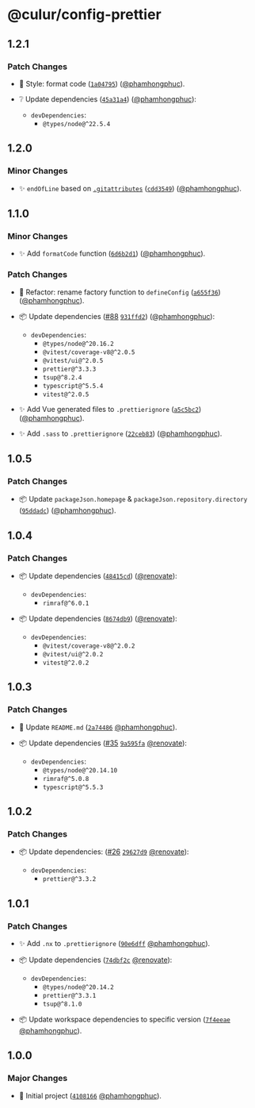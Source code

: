 # @culur/config-prettier

## 1.2.1

### Patch Changes

- 🎨 Style: format code ([`1a04795`](https://github.com/culur/culur/commit/1a04795a4a53c72b490bd2718a82ef6309853ea0)) ([@phamhongphuc](https://github.com/phamhongphuc)).

- ❔ Update dependencies ([`45a31a4`](https://github.com/culur/culur/commit/45a31a415a478865e278e72a59b1f221c7f7388e)) ([@phamhongphuc](https://github.com/phamhongphuc)):

  - `devDependencies`:
    - `@types/node@^22.5.4`

## 1.2.0

### Minor Changes

- ✨ `endOfLine` based on [`.gitattributes`](https://github.com/gitattributes/gitattributes/blob/master/Web.gitattributes) ([`cdd3549`](https://github.com/culur/culur/commit/cdd3549c8e7eac7f13e6e3c965d270c991f1ad52)) ([@phamhongphuc](https://github.com/phamhongphuc)).

## 1.1.0

### Minor Changes

- ✨ Add `formatCode` function ([`6d6b2d1`](https://github.com/culur/culur/commit/6d6b2d1c64513042d6e9eca466cad9ad12c03fee)) ([@phamhongphuc](https://github.com/phamhongphuc)).

### Patch Changes

- 🔨 Refactor: rename factory function to `defineConfig` ([`a655f36`](https://github.com/culur/culur/commit/a655f363226a2679610efdfdb5b6d8bc14c82c0e)) ([@phamhongphuc](https://github.com/phamhongphuc)).

- 📦 Update dependencies ([#88](https://github.com/culur/culur/pull/88) [`931ffd2`](https://github.com/culur/culur/commit/931ffd24457c410ee28a3a38fef93a97527a85d6)) ([@phamhongphuc](https://github.com/phamhongphuc)):

  - `devDependencies`:
    - `@types/node@^20.16.2`
    - `@vitest/coverage-v8@^2.0.5`
    - `@vitest/ui@^2.0.5`
    - `prettier@^3.3.3`
    - `tsup@^8.2.4`
    - `typescript@^5.5.4`
    - `vitest@^2.0.5`

- ✨ Add Vue generated files to `.prettierignore` ([`a5c5bc2`](https://github.com/culur/culur/commit/a5c5bc2ae1acfb060f2c78f6c7105ccf7a81e607)) ([@phamhongphuc](https://github.com/phamhongphuc)).

- ✨ Add `.sass` to `.prettierignore` ([`22ceb83`](https://github.com/culur/culur/commit/22ceb83468093c5541cfe6d2c06ffa4d239672dc)) ([@phamhongphuc](https://github.com/phamhongphuc)).

## 1.0.5

### Patch Changes

- 📦 Update `packageJson.homepage` & `packageJson.repository.directory` ([`95ddadc`](https://github.com/culur/culur/commit/95ddadc3dc22af28bb67ff55d02b366176e8685f)) ([@phamhongphuc](https://github.com/phamhongphuc)).

## 1.0.4

### Patch Changes

- 📦 Update dependencies ([`48415cd`](https://github.com/culur/culur/commit/48415cd678f229f7de42a24141ebf6ab76aa2d19)) ([@renovate](https://github.com/apps/renovate)):

  - `devDependencies`:
    - `rimraf@^6.0.1`

- 📦 Update dependencies ([`8674db9`](https://github.com/culur/culur/commit/8674db941572a49cc16a9c53e981fed32e8aebcf)) ([@renovate](https://github.com/apps/renovate)):

  - `devDependencies`:
    - `@vitest/coverage-v8@^2.0.2`
    - `@vitest/ui@^2.0.2`
    - `vitest@^2.0.2`

## 1.0.3

### Patch Changes

- 📝 Update `README.md` ([`2a74486`](https://github.com/culur/culur/commit/2a744863a5ba8378906547713fde5033ea85939c) [@phamhongphuc](https://github.com/phamhongphuc)).

- 📦 Update dependencies ([#35](https://github.com/culur/culur/pull/35) [`9a595fa`](https://github.com/culur/culur/commit/9a595fae5f9505e9afdc872a2f670c08bb53d419) [@renovate](https://github.com/apps/renovate)):

  - `devDependencies`:
    - `@types/node@^20.14.10`
    - `rimraf@^5.0.8`
    - `typescript@^5.5.3`

## 1.0.2

### Patch Changes

- 📦 Update dependencies: ([#26](https://github.com/culur/culur/pull/26) [`29627d9`](https://github.com/culur/culur/commit/29627d9f3d8966a6010e89fb79c61efd9aa3ba69) [@renovate](https://github.com/apps/renovate)):

  - `devDependencies`:
    - `prettier@^3.3.2`

## 1.0.1

### Patch Changes

- ✨ Add `.nx` to `.prettierignore` ([`90e6dff`](https://github.com/culur/culur/commit/90e6dff291e431398b4f50296c88fc81ce5a8217) [@phamhongphuc](https://github.com/phamhongphuc)).

- 📦 Update dependencies ([`74dbf2c`](https://github.com/culur/culur/commit/74dbf2c0050b30e9289aa7879c4cbb9ac103f4d3) [@renovate](https://github.com/apps/renovate)):

  - `devDependencies`:
    - `@types/node@^20.14.2`
    - `prettier@^3.3.1`
    - `tsup@^8.1.0`

- 📦 Update workspace dependencies to specific version ([`7f4eeae`](https://github.com/culur/culur/commit/7f4eeae4fa2c2dbed218675e8ce2cc91ca0bc4c3) [@phamhongphuc](https://github.com/phamhongphuc)).

## 1.0.0

### Major Changes

- 🎉 Initial project ([`4108166`](https://github.com/culur/culur/commit/4108166e45919915f5db4d2740c7a40080f6b63c) [@phamhongphuc](https://github.com/phamhongphuc)).
